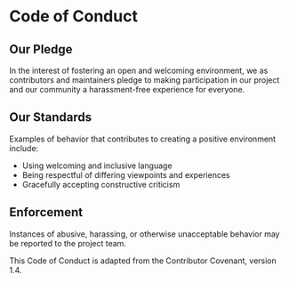 
# Code of Conduct

## Our Pledge
In the interest of fostering an open and welcoming environment, we as contributors and maintainers pledge to making participation in our project and our community a harassment-free experience for everyone.

## Our Standards
Examples of behavior that contributes to creating a positive environment include:
- Using welcoming and inclusive language
- Being respectful of differing viewpoints and experiences
- Gracefully accepting constructive criticism

## Enforcement
Instances of abusive, harassing, or otherwise unacceptable behavior may be reported to the project team.

This Code of Conduct is adapted from the Contributor Covenant, version 1.4.
